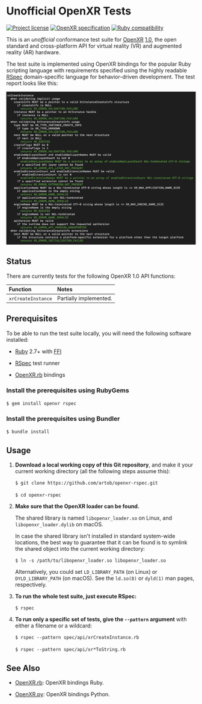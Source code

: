 Unofficial OpenXR Tests
=======================

[![Project license](https://img.shields.io/badge/license-Public%20Domain-blue.svg)](https://unlicense.org)
[![OpenXR specification](https://img.shields.io/badge/spec-1.0.8-brightgreen)](https://www.khronos.org/registry/OpenXR/specs/1.0/html/xrspec.html)
[![Ruby compatibility](https://img.shields.io/badge/ruby-2.7%2B-blue)](https://rubygems.org/gems/openxr)

This is an *unofficial* conformance test suite for [OpenXR](https://www.khronos.org/openxr/)
[1.0](https://www.khronos.org/registry/OpenXR/specs/1.0/html/xrspec.html),
the open standard and cross-platform API for virtual reality (VR) and augmented
reality (AR) hardware.

The test suite is implemented using OpenXR bindings for the popular Ruby
scripting language with requirements specified using the highly readable
[RSpec](https://rspec.info) domain-specific language for behavior-driven
development. The test report looks like this:

![Screenshot of xrCreateInstance specs](etc/readme/xrCreateInstance.png)

Status
------

There are currently tests for the following OpenXR 1.0 API functions:

| Function                                 | Notes                             |
| :--------------------------------------- | :-------------------------------- |
| `xrCreateInstance`                       | Partially implemented.            |

Prerequisites
-------------

To be able to run the test suite locally, you will need the following
software installed:

- [Ruby](https://www.ruby-lang.org/en/) 2.7+
  with [FFI](https://rubygems.org/gems/ffi)

- [RSpec](https://rubygems.org/gems/rspec) test runner

- [OpenXR.rb](https://rubygems.org/gems/openxr) bindings

### Install the prerequisites using RubyGems

    $ gem install openxr rspec

### Install the prerequisites using Bundler

    $ bundle install

Usage
-----

1. **Download a local working copy of this Git repository**, and make it
   your current working directory (all the following steps assume this):

       $ git clone https://github.com/artob/openxr-rspec.git

       $ cd openxr-rspec

2. **Make sure that the OpenXR loader can be found.**

   The shared library is named `libopenxr_loader.so` on Linux, and
   `libopenxr_loader.dylib` on macOS.

   In case the shared library isn't installed in standard system-wide
   locations, the best way to guarantee that it can be found is to symlink
   the shared object into the current working directory:

       $ ln -s /path/to/libopenxr_loader.so libopenxr_loader.so

   Alternatively, you could set `LD_LIBRARY_PATH` (on Linux) or
   `DYLD_LIBRARY_PATH` (on macOS). See the `ld.so(8)` or `dyld(1)` man
   pages, respectively.

3. **To run the whole test suite, just execute RSpec:**

       $ rspec

4. **To run only a specific set of tests, give the `--pattern` argument**
   with either a filename or a wildcard:

       $ rspec --pattern spec/api/xrCreateInstance.rb

       $ rspec --pattern spec/api/xr*ToString.rb

See Also
--------

- [OpenXR.rb](https://github.com/dryruby/openxr.rb): OpenXR bindings Ruby.

- [OpenXR.py](https://github.com/drypy/openxr.py): OpenXR bindings Python.
